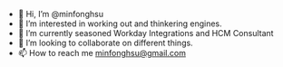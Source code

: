 - 👋 Hi, I’m @minfonghsu
- 👀 I’m interested in working out and thinkering engines.
- 🌱 I’m currently seasoned Workday Integrations and HCM Consultant
- 💞️ I’m looking to collaborate on different things.
- 📫 How to reach me minfonghsu@gmail.com

<!---
minfonghsu/minfonghsu is a ✨ special ✨ repository because its `README.md` (this file) appears on your GitHub profile.
You can click the Preview link to take a look at your changes.
--->
